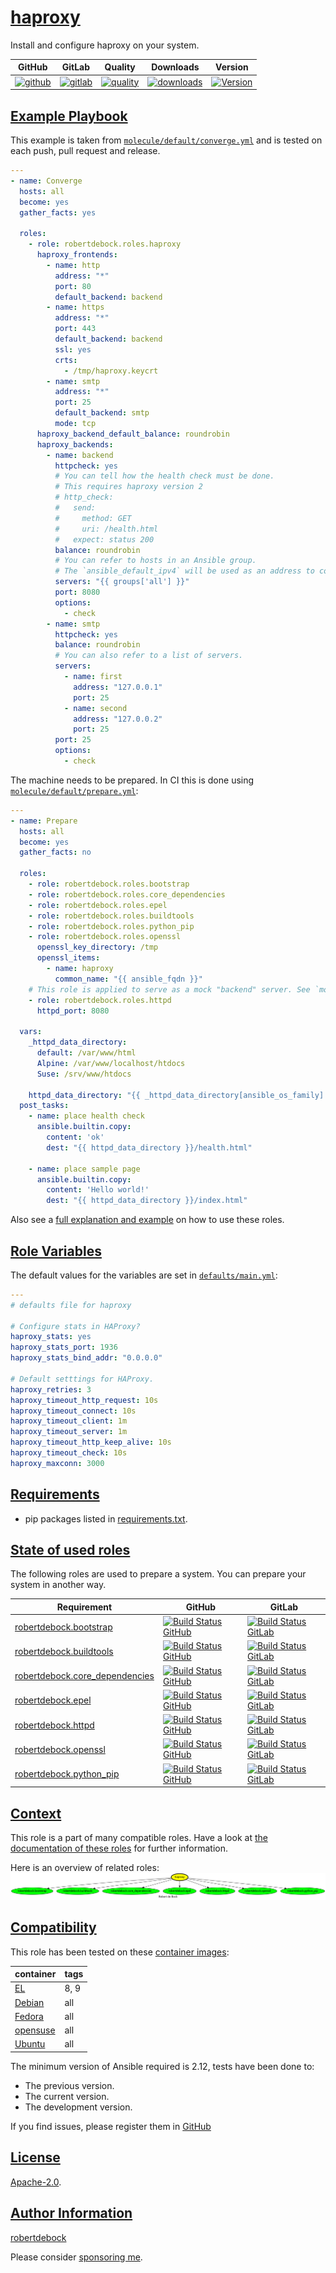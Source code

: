 # [haproxy](#haproxy)

Install and configure haproxy on your system.

|GitHub|GitLab|Quality|Downloads|Version|
|------|------|-------|---------|-------|
|[![github](https://github.com/robertdebock/ansible-role-haproxy/workflows/Ansible%20Molecule/badge.svg)](https://github.com/robertdebock/ansible-role-haproxy/actions)|[![gitlab](https://gitlab.com/robertdebock-iac/ansible-role-haproxy/badges/master/pipeline.svg)](https://gitlab.com/robertdebock-iac/ansible-role-haproxy)|[![quality](https://img.shields.io/ansible/quality/28674)](https://galaxy.ansible.com/robertdebock/haproxy)|[![downloads](https://img.shields.io/ansible/role/d/28674)](https://galaxy.ansible.com/robertdebock/haproxy)|[![Version](https://img.shields.io/github/release/robertdebock/ansible-role-haproxy.svg)](https://github.com/robertdebock/ansible-role-haproxy/releases/)|

## [Example Playbook](#example-playbook)

This example is taken from [`molecule/default/converge.yml`](https://github.com/robertdebock/ansible-role-haproxy/blob/master/molecule/default/converge.yml) and is tested on each push, pull request and release.

```yaml
---
- name: Converge
  hosts: all
  become: yes
  gather_facts: yes

  roles:
    - role: robertdebock.roles.haproxy
      haproxy_frontends:
        - name: http
          address: "*"
          port: 80
          default_backend: backend
        - name: https
          address: "*"
          port: 443
          default_backend: backend
          ssl: yes
          crts:
            - /tmp/haproxy.keycrt
        - name: smtp
          address: "*"
          port: 25
          default_backend: smtp
          mode: tcp
      haproxy_backend_default_balance: roundrobin
      haproxy_backends:
        - name: backend
          httpcheck: yes
          # You can tell how the health check must be done.
          # This requires haproxy version 2
          # http_check:
          #   send:
          #     method: GET
          #     uri: /health.html
          #   expect: status 200
          balance: roundrobin
          # You can refer to hosts in an Ansible group.
          # The `ansible_default_ipv4` will be used as an address to connect to.
          servers: "{{ groups['all'] }}"
          port: 8080
          options:
            - check
        - name: smtp
          httpcheck: yes
          balance: roundrobin
          # You can also refer to a list of servers.
          servers:
            - name: first
              address: "127.0.0.1"
              port: 25
            - name: second
              address: "127.0.0.2"
              port: 25
          port: 25
          options:
            - check
```

The machine needs to be prepared. In CI this is done using [`molecule/default/prepare.yml`](https://github.com/robertdebock/ansible-role-haproxy/blob/master/molecule/default/prepare.yml):

```yaml
---
- name: Prepare
  hosts: all
  become: yes
  gather_facts: no

  roles:
    - role: robertdebock.roles.bootstrap
    - role: robertdebock.roles.core_dependencies
    - role: robertdebock.roles.epel
    - role: robertdebock.roles.buildtools
    - role: robertdebock.roles.python_pip
    - role: robertdebock.roles.openssl
      openssl_key_directory: /tmp
      openssl_items:
        - name: haproxy
          common_name: "{{ ansible_fqdn }}"
    # This role is applied to serve as a mock "backend" server. See `molecule/default/verify.yml`.
    - role: robertdebock.roles.httpd
      httpd_port: 8080

  vars:
    _httpd_data_directory:
      default: /var/www/html
      Alpine: /var/www/localhost/htdocs
      Suse: /srv/www/htdocs

    httpd_data_directory: "{{ _httpd_data_directory[ansible_os_family] | default(_httpd_data_directory['default'] ) }}"
  post_tasks:
    - name: place health check
      ansible.builtin.copy:
        content: 'ok'
        dest: "{{ httpd_data_directory }}/health.html"

    - name: place sample page
      ansible.builtin.copy:
        content: 'Hello world!'
        dest: "{{ httpd_data_directory }}/index.html"
```

Also see a [full explanation and example](https://robertdebock.nl/how-to-use-these-roles.html) on how to use these roles.

## [Role Variables](#role-variables)

The default values for the variables are set in [`defaults/main.yml`](https://github.com/robertdebock/ansible-role-haproxy/blob/master/defaults/main.yml):

```yaml
---
# defaults file for haproxy

# Configure stats in HAProxy?
haproxy_stats: yes
haproxy_stats_port: 1936
haproxy_stats_bind_addr: "0.0.0.0"

# Default setttings for HAProxy.
haproxy_retries: 3
haproxy_timeout_http_request: 10s
haproxy_timeout_connect: 10s
haproxy_timeout_client: 1m
haproxy_timeout_server: 1m
haproxy_timeout_http_keep_alive: 10s
haproxy_timeout_check: 10s
haproxy_maxconn: 3000
```

## [Requirements](#requirements)

- pip packages listed in [requirements.txt](https://github.com/robertdebock/ansible-role-haproxy/blob/master/requirements.txt).

## [State of used roles](#state-of-used-roles)

The following roles are used to prepare a system. You can prepare your system in another way.

| Requirement | GitHub | GitLab |
|-------------|--------|--------|
|[robertdebock.bootstrap](https://galaxy.ansible.com/robertdebock/bootstrap)|[![Build Status GitHub](https://github.com/robertdebock/ansible-role-bootstrap/workflows/Ansible%20Molecule/badge.svg)](https://github.com/robertdebock/ansible-role-bootstrap/actions)|[![Build Status GitLab](https://gitlab.com/robertdebock-iac/ansible-role-bootstrap/badges/master/pipeline.svg)](https://gitlab.com/robertdebock-iac/ansible-role-bootstrap)|
|[robertdebock.buildtools](https://galaxy.ansible.com/robertdebock/buildtools)|[![Build Status GitHub](https://github.com/robertdebock/ansible-role-buildtools/workflows/Ansible%20Molecule/badge.svg)](https://github.com/robertdebock/ansible-role-buildtools/actions)|[![Build Status GitLab](https://gitlab.com/robertdebock-iac/ansible-role-buildtools/badges/master/pipeline.svg)](https://gitlab.com/robertdebock-iac/ansible-role-buildtools)|
|[robertdebock.core_dependencies](https://galaxy.ansible.com/robertdebock/core_dependencies)|[![Build Status GitHub](https://github.com/robertdebock/ansible-role-core_dependencies/workflows/Ansible%20Molecule/badge.svg)](https://github.com/robertdebock/ansible-role-core_dependencies/actions)|[![Build Status GitLab](https://gitlab.com/robertdebock-iac/ansible-role-core_dependencies/badges/master/pipeline.svg)](https://gitlab.com/robertdebock-iac/ansible-role-core_dependencies)|
|[robertdebock.epel](https://galaxy.ansible.com/robertdebock/epel)|[![Build Status GitHub](https://github.com/robertdebock/ansible-role-epel/workflows/Ansible%20Molecule/badge.svg)](https://github.com/robertdebock/ansible-role-epel/actions)|[![Build Status GitLab](https://gitlab.com/robertdebock-iac/ansible-role-epel/badges/master/pipeline.svg)](https://gitlab.com/robertdebock-iac/ansible-role-epel)|
|[robertdebock.httpd](https://galaxy.ansible.com/robertdebock/httpd)|[![Build Status GitHub](https://github.com/robertdebock/ansible-role-httpd/workflows/Ansible%20Molecule/badge.svg)](https://github.com/robertdebock/ansible-role-httpd/actions)|[![Build Status GitLab](https://gitlab.com/robertdebock-iac/ansible-role-httpd/badges/master/pipeline.svg)](https://gitlab.com/robertdebock-iac/ansible-role-httpd)|
|[robertdebock.openssl](https://galaxy.ansible.com/robertdebock/openssl)|[![Build Status GitHub](https://github.com/robertdebock/ansible-role-openssl/workflows/Ansible%20Molecule/badge.svg)](https://github.com/robertdebock/ansible-role-openssl/actions)|[![Build Status GitLab](https://gitlab.com/robertdebock-iac/ansible-role-openssl/badges/master/pipeline.svg)](https://gitlab.com/robertdebock-iac/ansible-role-openssl)|
|[robertdebock.python_pip](https://galaxy.ansible.com/robertdebock/python_pip)|[![Build Status GitHub](https://github.com/robertdebock/ansible-role-python_pip/workflows/Ansible%20Molecule/badge.svg)](https://github.com/robertdebock/ansible-role-python_pip/actions)|[![Build Status GitLab](https://gitlab.com/robertdebock-iac/ansible-role-python_pip/badges/master/pipeline.svg)](https://gitlab.com/robertdebock-iac/ansible-role-python_pip)|

## [Context](#context)

This role is a part of many compatible roles. Have a look at [the documentation of these roles](https://robertdebock.nl/) for further information.

Here is an overview of related roles:
![dependencies](https://raw.githubusercontent.com/robertdebock/ansible-role-haproxy/png/requirements.png "Dependencies")

## [Compatibility](#compatibility)

This role has been tested on these [container images](https://hub.docker.com/u/robertdebock):

|container|tags|
|---------|----|
|[EL](https://hub.docker.com/repository/docker/robertdebock/enterpriselinux/general)|8, 9|
|[Debian](https://hub.docker.com/repository/docker/robertdebock/debian/general)|all|
|[Fedora](https://hub.docker.com/repository/docker/robertdebock/fedora/general)|all|
|[opensuse](https://hub.docker.com/repository/docker/robertdebock/opensuse/general)|all|
|[Ubuntu](https://hub.docker.com/repository/docker/robertdebock/ubuntu/general)|all|

The minimum version of Ansible required is 2.12, tests have been done to:

- The previous version.
- The current version.
- The development version.

If you find issues, please register them in [GitHub](https://github.com/robertdebock/ansible-role-haproxy/issues)

## [License](#license)

[Apache-2.0](https://github.com/robertdebock/ansible-role-haproxy/blob/master/LICENSE).

## [Author Information](#author-information)

[robertdebock](https://robertdebock.nl/)

Please consider [sponsoring me](https://github.com/sponsors/robertdebock).
